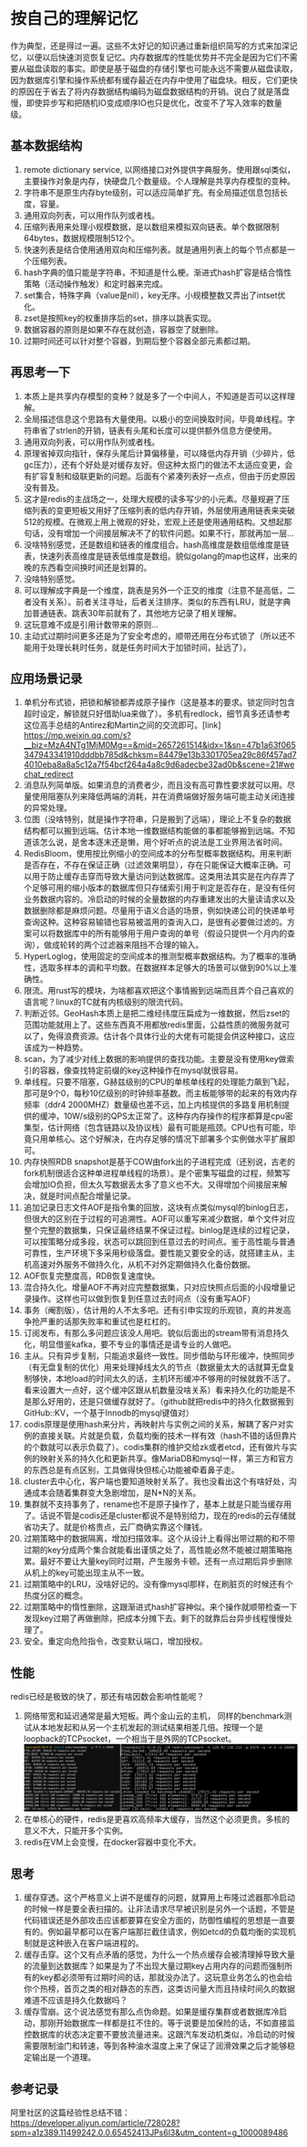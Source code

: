 # 按自己的理解记忆

作为典型，还是得过一遍。这些不太好记的知识通过重新组织简写的方式来加深记忆，以便以后快速浏览恢复记忆。内存数据库的性能优势并不完全是因为它们不需要从磁盘读取的事实。即使是基于磁盘的存储引擎也可能永远不需要从磁盘读取，因为数据库引擎和操作系统都有缓存最近在内存中使用了磁盘块。相反，它们更快的原因在于省去了将内存数据结构编码为磁盘数据结构的开销。说白了就是落盘慢，即使异步写和把随机IO变成顺序IO也只是优化，改变不了写入效率的数量级。

## 基本数据结构

1. remote dictionary service, 以网络接口对外提供字典服务。使用跟sql类似，主要操作对象是内存，快硬盘几个数量级。个人理解是共享内存模型的变种。
2. 字符串不是原生内存byte级别，可以适应简单扩充。有全局描述信息包括长度，容量。
3. 通用双向列表，可以用作队列或者栈。
4. 压缩列表用来处理小规模数据，是以数组来模拟双向链表。单个数据限制64bytes，数据规模限制512个。
5. 快速列表是结合使用通用双向和压缩列表。就是通用列表上的每个节点都是一个压缩列表。
6. hash字典的值只能是字符串，不知道是什么梗。渐进式hash扩容是结合惰性策略（活动操作触发）和定时器来完成。
7. set集合，特殊字典（value是nil），key无序。小规模整数又弄出了intset优化。
8. zset是按照key的权重排序后的set，排序以跳表实现。
9. 数据容器的原则是如果不存在就创造，容器空了就删除。
10. 过期时间还可以针对整个容器，到期后整个容器全部元素都过期。

## 再思考一下

1. 本质上是共享内存模型的变种？就是多了一个中间人，不知道是否可以这样理解。
2. 全局描述信息这个思路有大量使用。以极小的空间换取时间，毕竟单线程。字符串省了strlen的开销，链表有头尾和长度可以提供额外信息方便使用。
3. 通用双向列表，可以用作队列或者栈。
4. 原理省掉双向指针，保存头尾后计算偏移量，可以降低内存开销（少碎片，低gc压力），还有个好处是对缓存友好。但这种太抠门的做法不太适应变更，会有扩容复制和级联更新的问题。后面有个紧凑列表好一点点，但由于历史原因没有普及。
5. 这才是redis的主战场之一，处理大规模的读多写少的小元素。尽量规避了压缩列表的变更短板又用好了压缩列表的低内存开销，外层使用通用链表来突破512的规模。在微观上用上微观的好处，宏观上还是使用通用结构。又想起那句话，没有增加一个间接层解决不了的软件问题。如果不行，那就再加一层...
6. 没啥特别感觉，还是数组和链表的维度组合。hash高维度是数组低维度是链表，快速列表高维度是链表低维度是数组。貌似golang的map也这样，出来的晚的东西看空间换时间还是划算的。
7. 没啥特别感觉。
8. 可以理解成字典是一个维度，跳表是另外一个正交的维度（注意不是高低，二者没有关系）。前者关注寻址，后者关注排序。类似的东西有LRU，就是字典加普通链表。跳表30年前就有了，其他地方记录了相关理解。
9. 这玩意难不成是引用计数带来的原则...
10. 主动式过期时间更多还是为了安全考虑的，顺带还用在分布式锁了（所以还不能用于处理长耗时任务，就是任务时间大于加锁时间，扯远了）。

## 应用场景记录

1. 单机分布式锁，把锁和解锁都弄成原子操作（这是基本的要求。锁定同时包含超时设定，解锁就只好借助lua来做了）。多机有redlock，细节真多还请参考这位高手总结的Antirez和Martin之间的交流即可。[link] https://mp.weixin.qq.com/s?__biz=MzA4NTg1MjM0Mg==&mid=2657261514&idx=1&sn=47b1a63f065347943341910dddbb785d&chksm=84479e13b3301705ea29c86f457ad74010eba8a8a5c12a7f54bcf264a4a8c9d6adecbe32ad0b&scene=21#wechat_redirect
2. 消息队列简单版。如果消息的消费者少，而且没有高可靠性要求就可以用。尽量使用阻塞队列来降低两端的消耗，并在消费端做好服务端可能主动关闭连接的异常处理。
3. 位图（没啥特别，就是操作字符串，只是搬到了远端），理论上不复杂的数据结构都可以搬到远端。估计本地一维数据结构能做的事都能够搬到远端。不知道该怎么说，是舍本逐末还是懒，用个好听点的说法是工业界用法省时间。
4. RedisBloom，使用按比例缩小的空间成本的分布型概率数据结构。用来判断是否存在，不存在保证正确（过滤效果明显），存在只能保证大概率正确。可以用于防止缓存击穿而导致大量访问到达数据库。这类用法其实是在内存弄了个足够可用的缩小版本的数据库但只存储索引用于判定是否存在，是没有任何业务数据内容的。冷启动的时候的全量数据的内存重建发出的大量读请求以及数据删除都是麻烦问题。尽量用于语义合适的场景，例如快递公司的快递单号查询这种。这种容易输错也容易被滥用的查询入口，是很有必要做过滤的。方案可以将数据库中的所有能够用于用户查询的单号（假设只提供一个月内的查询），做成轮转的两个过滤器来阻挡不合理的输入。
5. HyperLoglog，使用固定的空间成本的推测型概率数据结构。为了概率的准确性，选取多样本的调和平均数。在数据样本足够大的场景可以做到90%以上准确性。
6. 限流。用rust写的模块，为啥都喜欢把这个事情搬到远端而且弄个自己喜欢的语言呢？linux的TC就有内核级别的限流代码。
7. 判断近邻。GeoHash本质上是把二维经纬度压扁成为一维数据，然后zset的范围功能就用上了。这些东西真不用都放redis里面，公益性质的微服务就可以了，免得浪费资源。估计各个具体行业的大佬有可能提会供这种接口，这应该成为一种趋势。
8. scan，为了减少对线上数据的影响提供的查找功能。主要是没有使用key做索引的容器，像查找特定前缀的key这种操作在mysql就很容易。
9. 单线程。只要不阻塞，G赫兹级别的CPU的单核单线程的处理能力飙到飞起，那可是9个0，每秒10亿级别的时钟频率基数。而主板能够带的起来的有效内存频率（ddr4 2000MHZ）数量级也差不远，加上内核提供的多路复用机制提供的缓冲，10W/s级别的QPS太正常了。这种存内存操作的程序都算是cpu密集型，估计网络（包含链路以及协议栈）最有可能是瓶颈。CPU也有可能，毕竟只用单核心。这个好解决，在内存足够的情况下部署多个实例做水平扩展即可。
10. 内存快照RDB snapshot是基于COW由fork出的子进程完成（还别说，古老的fork机制很适合这种单进程单线程的场景）。是个密集写磁盘的过程，频繁写会增加IO负担，但太久写数据丢太多了意义也不大。又得增加个间接层来解决，就是时间点配合增量记录。
11. 追加记录日志文件AOF是指令集的回放，这块有点类似mysql的binlog日志，但很大的区别在于过程的可追溯性。AOF可以重写来减少数据，单个文件对应整个完整的数据集，只保证最终结果不保证过程。binlog是连续的过程记录，可以按策略分成多段，状态可以跳回到任意过去的时间点。鉴于高性能与普通可靠性，生产环境下多采用秒级落盘。要性能又要安全的话，就搭建主从，主机高速对外服务不做持久化，从机不对外定期做持久化备份数据。
12. AOF恢复完整度高，RDB恢复速度快。
13. 混合持久化。增量AOF不再对应完整数据集，只对应快照点后面的小段增量记录操作。这样也可以做到恢复到任意过去时间点（没有重写AOF）
14. 事务（阉割版），估计用的人不太多吧。还有引申实现的乐观锁，真的并发高争抢严重的话那失败率和重试也是杠杠的。
15. 订阅发布，有那么多问题应该没人用吧。貌似后面出的stream带有消息持久化，明显借鉴kafka，要不专业的事情还是请专业的人做吧。
16. 主从。只有异步复制，只能追求最终一致性。同步借助与环形缓冲，快照同步（有无盘复制的优化）用来处理掉线太久的节点（数据量太大的话就算无盘复制够快，本地load的时间太久的话，主机环形缓冲不够用的时候就救不活了。看来设置大一点好，这个缓冲区跟从机数量没啥关系）看来持久化的功能是不是那么好用的，还是只做缓存就好了。（github就把redis中的持久化数据搬到GitHub::KV，一个基于Innodb的mysql键值对）
17. codis原理是使用hash来分片，再映射片与实例之间的关系，解耦了客户对实例的直接关联。片就是负载，负载均衡的技术一样有效（hash不错的话但靠片的个数就可以表示负载了）。codis集群的维护交给zk或者etcd，还有做片与实例的映射关系的持久化和更新共享。像MariaDB和mysql一样，第三方和官方的东西总是有点区别，工具做得快但核心功能被牵着鼻子走。
18. cluster去中心化，客户端也要知道映射关系了。我也没看出这个有啥好处，沟通成本会随着集群变大急剧增加，是N*N的关系。
19. 集群就不支持事务了，rename也不是原子操作了，基本上就是只能当缓存用了。话说不管是codis还是cluster都说不是特别给力，现在的redis的云存储就省功夫了。就是价格贵点，云厂商确实靠这个赚钱。
20. 过期策略中的数据隔离，增加扫描效率。这个从设计上看得出带过期的和不带过期的key分成两个集合就能看出谨慎之处了，高性能必然不能被过期策略拖累。最好不要让大量key同时过期，产生服务卡顿。还有一点过期后异步删除从机上的key可能出现主从不一致。
21. 过期策略中的LRU，没啥好记的。没有像mysql那样，在刷脏页的时候还有个热度分区的概念。
22. 过期策略中的惰性删除，这跟渐进式hash扩容神似。来个操作就顺带检查一下发现key过期了再做删除，把成本分摊下去。剩下的就靠后台异步线程慢慢处理了。
23. 安全。重定向危险指令，改变默认端口，增加授权。

## 性能

redis已经是极致的快了，那还有啥因数会影响性能呢？

1. 网络带宽和延迟通常是最大短板。两个金山云的主机， 同样的benchmark测试从本地发起和从另一个主机发起的测试结果相差几倍。按理一个是loopback的TCPsocket，一个相当于是外网的TCPsocket。![redis_benchmark](https://github.com/lichongsw/thinking/blob/master/images/redis_benchmark.png)
2. 在单核心的硬件，redis是更喜欢高频率大缓存，当然这个必须更贵。多核的意义不大，只能开多个实例。
3. redis在VM上会变慢，在docker容器中变化不大。

## 思考

1. 缓存穿透。这个严格意义上讲不是缓存的问题，就算用上布隆过滤器那冷启动的时候一样是要全表扫描的。让非法请求尽早被识别是另外一个话题，不管是代码错误还是外部攻击应该都要算在安全方面的，防御性编程的思想是一直要有的。例如最早都可以在客户端那拦截住请求，例如etcd的负载均衡的实现机制就是这种嵌入在客户端进程的。
2. 缓存击穿。这个又有点矛盾的感觉，为什么一个热点缓存会被清理掉导致大量的流量到达数据库？如果是为了不出现大量过期key占用内存的问题而强制所有的key都必须带有过期时间的话，那就没办法了。这玩意业务怎么的也会给你个热榜，首页之类的相对静态的东西，这类访问量大而且持续时间久的数据难道不应该是持久化数据吗？
3. 缓存雪崩。这个说法感觉有那么点伪命题。如果是缓存集群或者数据库冷启动，那刚开始数据库一样都是扛不住的。等于说要是加保险的话，不如直接监控数据库的状态决定要不要放流量进来。这跟汽车发动机类似，冷启动的时候需要限制油门和转速，等到各种油水温度上来了保证了润滑效果之后才能够稳定输出是一个道理。

## 参考记录

阿里社区的这篇经验性总结不错：https://developer.aliyun.com/article/728028?spm=a1z389.11499242.0.0.65452413JPs6l3&utm_content=g_1000089486